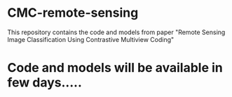 # CMC-remote-sensing
This repository contains the code and models from paper "Remote Sensing Image Classification Using Contrastive Multiview Coding"


# Code and models will be available in few days..... 

